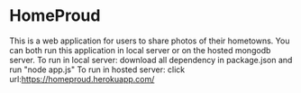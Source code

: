# HomeProud
This is a web application for users to share photos of their hometowns.
You can both run this application in local server or on the hosted mongodb server.
To run in local server: download all dependency in package.json and run "node app.js"
To run in hosted server: click url:https://homeproud.herokuapp.com/
